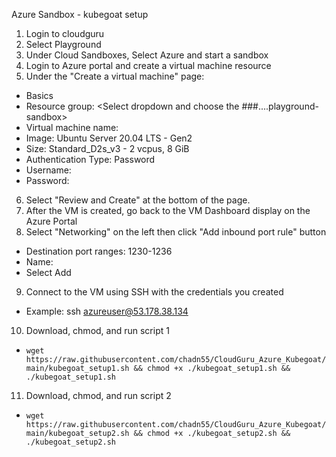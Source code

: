 Azure Sandbox - kubegoat setup

1. Login to cloudguru
2. Select Playground
3. Under Cloud Sandboxes, Select Azure and start a sandbox
4. Login to Azure portal and create a virtual machine resource
5. Under the "Create a virtual machine" page:
  - Basics
  - Resource group: <Select dropdown and choose the ###....playground-sandbox>
  - Virtual machine name: <Name the VM>
  - Image: Ubuntu Server 20.04 LTS - Gen2
  - Size: Standard_D2s_v3 - 2 vcpus, 8 GiB
  - Authentication Type: Password
  - Username: <choose a username>
  - Password: <choose a password>

6. Select "Review and Create" at the bottom of the page.
7. After the VM is created, go back to the VM Dashboard display on the Azure Portal
8. Select "Networking" on the left then click "Add inbound port rule" button
  - Destination port ranges: 1230-1236
  - Name: <Name the rule>
  - Select Add
9. Connect to the VM using SSH with the credentials you created
  - Example: ssh azureuser@53.178.38.134
10. Download, chmod, and run script 1
  - `wget https://raw.githubusercontent.com/chadn55/CloudGuru_Azure_Kubegoat/main/kubegoat_setup1.sh && chmod +x ./kubegoat_setup1.sh && ./kubegoat_setup1.sh`
11. Download, chmod, and run script 2
  - `wget https://raw.githubusercontent.com/chadn55/CloudGuru_Azure_Kubegoat/main/kubegoat_setup2.sh && chmod +x ./kubegoat_setup2.sh && ./kubegoat_setup2.sh`
